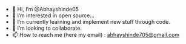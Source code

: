 - 👋 Hi, I’m @Abhayshinde05
- 👀 I’m interested in open source... 
- 🌱 I’m currently learning and implement new stuff through code.
- 💞️ I’m looking to collaborate.
- 📫 How to reach me (here my email) : abhayshinde705@gmail.com

<!---
Abhayshinde05/Abhayshinde05 is a ✨ special ✨ repository because its `README.md` (this file) appears on your GitHub profile.
You can click the Preview link to take a look at your changes.
--->
